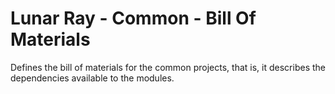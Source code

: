 Lunar Ray - Common - Bill Of Materials
======================================

Defines the bill of materials for the common projects, that is, it describes
the dependencies available to the modules.
